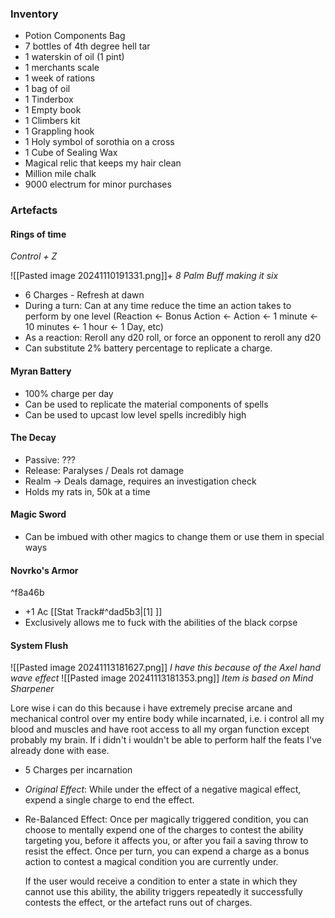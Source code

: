 ### Inventory
- Potion Components Bag
- 7 bottles of 4th degree hell tar
- 1 waterskin of oil (1 pint)
- 1 merchants scale
- 1 week of rations
- 1 bag of oil
- 1 Tinderbox
- 1 Empty book
- 1 Climbers kit
- 1 Grappling hook
- 1 Holy symbol of sorothia on a cross
- 1 Cube of Sealing Wax
- Magical relic that keeps my hair clean
- Million mile chalk
- 9000 electrum for minor purchases

### Artefacts 

#### Rings of time
*Control + Z*

![[Pasted image 20241110191331.png]]+ *8 Palm Buff making it six*

- 6 Charges - Refresh at dawn
- During a turn: Can at any time reduce the time an action takes to perform by one level (Reaction <- Bonus Action <- Action <- 1 minute <- 10 minutes <- 1 hour  <- 1 Day, etc)
- As a reaction: Reroll any d20 roll, or force an opponent to reroll any d20
- Can substitute 2% battery percentage to replicate a charge.

#### Myran Battery
- 100% charge per day
- Can be used to replicate the material components of spells 
- Can be used to upcast low level spells incredibly high

#### The Decay
- Passive: ???
- Release: Paralyses / Deals rot damage
- Realm -> Deals damage, requires an investigation check
- Holds my rats in, 50k at a time

#### Magic Sword
- Can be imbued with other magics to change them or use them in special ways

#### Novrko's Armor
^f8a46b
- +1 Ac [[Stat Track#^dad5b3|[1] ]]
- Exclusively allows me to fuck with the abilities of the black corpse

#### System Flush
![[Pasted image 20241113181627.png]]
*I have this because of the Axel hand wave effect*
![[Pasted image 20241113181353.png]]
*Item is based on Mind Sharpener*

Lore wise i can do this because i have extremely precise arcane and mechanical control over my entire body while incarnated, i.e. i control all my blood and muscles and have root access to all my organ function except probably my brain. If i didn't i wouldn't be able to perform half the feats I've already done with ease.

- 5 Charges per incarnation

- *Original Effect*: While under the effect of a negative magical effect, expend a single charge to end the effect.

- Re-Balanced Effect: Once per magically triggered condition, you can choose to mentally expend one of the charges to contest the ability targeting you, before it affects you, or after you fail a saving throw to resist the effect. Once per turn, you can expend a charge as a bonus action to contest a magical condition you are currently under. 

  If the user would receive a condition to enter a state in which they cannot use this ability, the ability triggers repeatedly it successfully contests the effect, or the artefact runs out of charges.